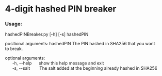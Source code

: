# 4-digit hashed PIN breaker

### Usage:
hashedPINBreaker.py [-h] [-s] hashedPIN

positional arguments:
  hashedPIN             The PIN hashed in SHA256 that you want to break.

optional arguments: <br />
&nbsp;&nbsp;&nbsp;&nbsp;&nbsp;&nbsp;-h, --help&nbsp;&nbsp;&nbsp;&nbsp;&nbsp;&nbsp;show this help message and exit<br />
&nbsp;&nbsp;&nbsp;&nbsp;&nbsp;&nbsp;-s, --salt&nbsp;&nbsp;&nbsp;&nbsp;&nbsp;&nbsp;&nbsp;&nbsp;The salt added at the beginning already hashed in SHA256
